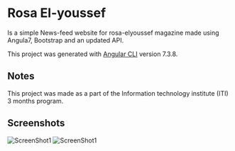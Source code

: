 # Rosa El-youssef

Is a simple News-feed website for rosa-elyoussef magazine made using Angula7, Bootstrap and an updated API.

This project was generated with [Angular CLI](https://github.com/angular/angular-cli) version 7.3.8.

## Notes

This project was made as a part of the Information technology institute (ITI) 3 months program.

## Screenshots

![ScreenShot1](https://ibb.co/RhG6xDX)
![ScreenShot1](https://ibb.co/4Y8sxrW)


